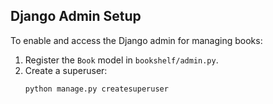 ## Django Admin Setup

To enable and access the Django admin for managing books:

1. Register the `Book` model in `bookshelf/admin.py`.
2. Create a superuser:
   ```bash
   python manage.py createsuperuser
